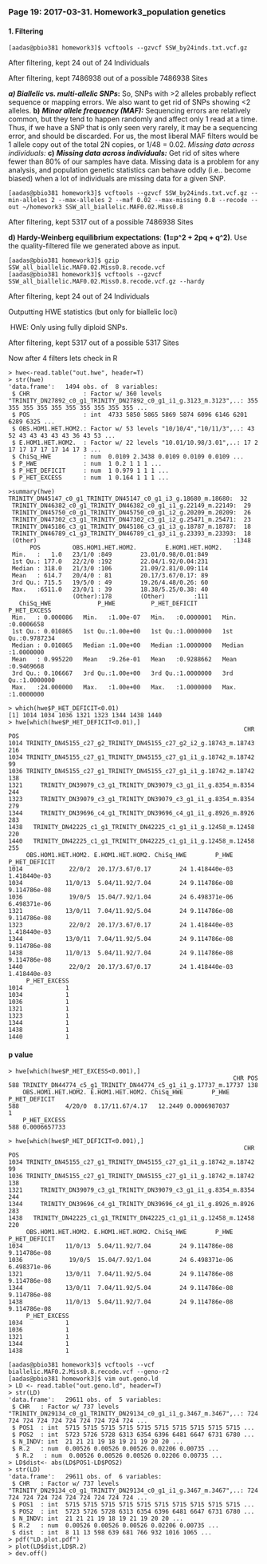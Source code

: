 ### Page 19: 2017-03-31. Homework3_population genetics

#### 1. Filtering

```
[aadas@pbio381 homework3]$ vcftools --gzvcf SSW_by24inds.txt.vcf.gz
```

After filtering, kept 24 out of 24 Individuals

After filtering, kept 7486938 out of a possible 7486938 Sites

***a) Biallelic vs. multi-allelic SNPs*:** So, SNPs with >2 alleles probably reflect sequence or mapping errors. We also want to get rid of SNPs showing <2 alleles. **b)** ***Minor allele frequency (MAF):*** Sequencing errors are relatively common, but they tend to happen randomly and affect only 1 read at a time. Thus, if we have a SNP that is only seen very rarely, it may be a sequencing error, and should be discarded. For us, the most liberal MAF filters would be 1 allele copy out of the total 2N copies, or 1/48 = 0.02. *Missing data across individuals:* **c)** ***Missing data across individuals:*** Get rid of sites where  fewer than 80% of our samples have data. Missing data is a problem for any analysis, and population genetic statistics can behave oddly (i.e.. become biased) when a lot of individuals are missing data for a given SNP. 

```
[aadas@pbio381 homework3]$ vcftools --gzvcf SSW_by24inds.txt.vcf.gz --min-alleles 2 --max-alleles 2 --maf 0.02 --max-missing 0.8 --recode --out ~/homework3 SSW_all_biallelic.MAF0.02.Miss0.8
```

After filtering, kept 5317 out of a possible 7486938 Sites

**d) Hardy-Weinberg equilibrium expectations**: **(1=p^2 + 2pq + q^2)**. Use the quality-filtered file we generated above as input.

```
[aadas@pbio381 homework3]$ gzip SSW_all_biallelic.MAF0.02.Miss0.8.recode.vcf 
[aadas@pbio381 homework3]$ vcftools --gzvcf SSW_all_biallelic.MAF0.02.Miss0.8.recode.vcf.gz --hardy
```

After filtering, kept 24 out of 24 Individuals

Outputting HWE statistics (but only for biallelic loci)

​	HWE: Only using fully diploid SNPs.

After filtering, kept 5317 out of a possible 5317 Sites

Now after 4 filters lets check in R

```
> hwe<-read.table("out.hwe", header=T)
> str(hwe)
'data.frame':	1494 obs. of  8 variables:
 $ CHR               : Factor w/ 360 levels "TRINITY_DN27892_c0_g1_TRINITY_DN27892_c0_g1_i1_g.3123_m.3123",..: 355 355 355 355 355 355 355 355 355 355 ...
 $ POS               : int  4733 5850 5865 5869 5874 6096 6146 6201 6289 6325 ...
 $ OBS.HOM1.HET.HOM2.: Factor w/ 53 levels "10/10/4","10/11/3",..: 43 52 43 43 43 43 43 36 43 53 ...
 $ E.HOM1.HET.HOM2.  : Factor w/ 22 levels "10.01/10.98/3.01",..: 17 2 17 17 17 17 17 14 17 3 ...
 $ ChiSq_HWE         : num  0.0109 2.3438 0.0109 0.0109 0.0109 ...
 $ P_HWE             : num  1 0.2 1 1 1 ...
 $ P_HET_DEFICIT     : num  1 0.979 1 1 1 ...
 $ P_HET_EXCESS      : num  1 0.164 1 1 1 ...
```

```
>summary(hwe)
TRINITY_DN45147_c0_g1_TRINITY_DN45147_c0_g1_i3_g.18680_m.18680:  32  
 TRINITY_DN46382_c0_g1_TRINITY_DN46382_c0_g1_i1_g.22149_m.22149:  29  
 TRINITY_DN45750_c0_g1_TRINITY_DN45750_c0_g1_i2_g.20209_m.20209:  26  
 TRINITY_DN47302_c3_g1_TRINITY_DN47302_c3_g1_i2_g.25471_m.25471:  23  
 TRINITY_DN45186_c3_g1_TRINITY_DN45186_c3_g1_i3_g.18787_m.18787:  18  
 TRINITY_DN46789_c1_g3_TRINITY_DN46789_c1_g3_i1_g.23393_m.23393:  18  
 (Other)                                                       :1348  
      POS         OBS.HOM1.HET.HOM2.        E.HOM1.HET.HOM2.
 Min.   :   1.0   23/1/0 :849        23.01/0.98/0.01:849    
 1st Qu.: 177.0   22/2/0 :192        22.04/1.92/0.04:231    
 Median : 318.0   21/3/0 :106        21.09/2.81/0.09:114    
 Mean   : 614.7   20/4/0 : 81        20.17/3.67/0.17: 89    
 3rd Qu.: 715.5   19/5/0 : 49        19.26/4.48/0.26: 60    
 Max.   :6511.0   23/0/1 : 39        18.38/5.25/0.38: 40    
                  (Other):178        (Other)        :111    
   ChiSq_HWE             P_HWE          P_HET_DEFICIT        P_HET_EXCESS      
 Min.   : 0.000086   Min.   :1.00e-07   Min.   :0.0000001   Min.   :0.0006658  
 1st Qu.: 0.010865   1st Qu.:1.00e+00   1st Qu.:1.0000000   1st Qu.:0.9787234  
 Median : 0.010865   Median :1.00e+00   Median :1.0000000   Median :1.0000000  
 Mean   : 0.995220   Mean   :9.26e-01   Mean   :0.9288662   Mean   :0.9469668  
 3rd Qu.: 0.106667   3rd Qu.:1.00e+00   3rd Qu.:1.0000000   3rd Qu.:1.0000000  
 Max.   :24.000000   Max.   :1.00e+00   Max.   :1.0000000   Max.   :1.0000000  
```

```
> which(hwe$P_HET_DEFICIT<0.01)
[1] 1014 1034 1036 1321 1323 1344 1438 1440
> hwe[which(hwe$P_HET_DEFICIT<0.01),]
                                                                  CHR POS
1014 TRINITY_DN45155_c27_g2_TRINITY_DN45155_c27_g2_i2_g.18743_m.18743 216
1034 TRINITY_DN45155_c27_g1_TRINITY_DN45155_c27_g1_i1_g.18742_m.18742  99
1036 TRINITY_DN45155_c27_g1_TRINITY_DN45155_c27_g1_i1_g.18742_m.18742 138
1321     TRINITY_DN39079_c3_g1_TRINITY_DN39079_c3_g1_i1_g.8354_m.8354 244
1323     TRINITY_DN39079_c3_g1_TRINITY_DN39079_c3_g1_i1_g.8354_m.8354 279
1344     TRINITY_DN39696_c4_g1_TRINITY_DN39696_c4_g1_i1_g.8926_m.8926 283
1438   TRINITY_DN42225_c1_g1_TRINITY_DN42225_c1_g1_i1_g.12458_m.12458 220
1440   TRINITY_DN42225_c1_g1_TRINITY_DN42225_c1_g1_i1_g.12458_m.12458 255
     OBS.HOM1.HET.HOM2. E.HOM1.HET.HOM2. ChiSq_HWE        P_HWE P_HET_DEFICIT
1014             22/0/2  20.17/3.67/0.17        24 1.418440e-03  1.418440e-03
1034            11/0/13  5.04/11.92/7.04        24 9.114786e-08  9.114786e-08
1036             19/0/5  15.04/7.92/1.04        24 6.498371e-06  6.498371e-06
1321            13/0/11  7.04/11.92/5.04        24 9.114786e-08  9.114786e-08
1323             22/0/2  20.17/3.67/0.17        24 1.418440e-03  1.418440e-03
1344            13/0/11  7.04/11.92/5.04        24 9.114786e-08  9.114786e-08
1438            11/0/13  5.04/11.92/7.04        24 9.114786e-08  9.114786e-08
1440             22/0/2  20.17/3.67/0.17        24 1.418440e-03  1.418440e-03
     P_HET_EXCESS
1014            1
1034            1
1036            1
1321            1
1323            1
1344            1
1438            1
1440            1
```

#### p value

```
> hwe[which(hwe$P_HET_EXCESS<0.001),]
                                                               CHR POS
588 TRINITY_DN44774_c5_g1_TRINITY_DN44774_c5_g1_i1_g.17737_m.17737 138
    OBS.HOM1.HET.HOM2. E.HOM1.HET.HOM2. ChiSq_HWE        P_HWE P_HET_DEFICIT
588             4/20/0  8.17/11.67/4.17   12.2449 0.0006987037             1
    P_HET_EXCESS
588 0.0006657733
```

```
> hwe[which(hwe$P_HET_DEFICIT<0.001),]
                                                                  CHR POS
1034 TRINITY_DN45155_c27_g1_TRINITY_DN45155_c27_g1_i1_g.18742_m.18742  99
1036 TRINITY_DN45155_c27_g1_TRINITY_DN45155_c27_g1_i1_g.18742_m.18742 138
1321     TRINITY_DN39079_c3_g1_TRINITY_DN39079_c3_g1_i1_g.8354_m.8354 244
1344     TRINITY_DN39696_c4_g1_TRINITY_DN39696_c4_g1_i1_g.8926_m.8926 283
1438   TRINITY_DN42225_c1_g1_TRINITY_DN42225_c1_g1_i1_g.12458_m.12458 220
     OBS.HOM1.HET.HOM2. E.HOM1.HET.HOM2. ChiSq_HWE        P_HWE P_HET_DEFICIT
1034            11/0/13  5.04/11.92/7.04        24 9.114786e-08  9.114786e-08
1036             19/0/5  15.04/7.92/1.04        24 6.498371e-06  6.498371e-06
1321            13/0/11  7.04/11.92/5.04        24 9.114786e-08  9.114786e-08
1344            13/0/11  7.04/11.92/5.04        24 9.114786e-08  9.114786e-08
1438            11/0/13  5.04/11.92/7.04        24 9.114786e-08  9.114786e-08
     P_HET_EXCESS
1034            1
1036            1
1321            1
1344            1
1438            1
```



```
[aadas@pbio381 homework3]$ vcftools --vcf biallelic.MAF0.2.Miss0.8.recode.vcf --geno-r2
[aadas@pbio381 homework3]$ vim out.geno.ld
> LD <- read.table("out.geno.ld", header=T)
> str(LD)
'data.frame':	29611 obs. of  5 variables:
 $ CHR   : Factor w/ 737 levels "TRINITY_DN29134_c0_g1_TRINITY_DN29134_c0_g1_i1_g.3467_m.3467",..: 724 724 724 724 724 724 724 724 724 724 ...
 $ POS1  : int  5715 5715 5715 5715 5715 5715 5715 5715 5715 5715 ...
 $ POS2  : int  5723 5726 5728 6313 6354 6396 6481 6647 6731 6780 ...
 $ N_INDV: int  21 21 21 19 18 19 21 19 20 20 ...
 $ R.2   : num  0.00526 0.00526 0.00526 0.02206 0.00735 ...
  $ R.2   : num  0.00526 0.00526 0.00526 0.02206 0.00735 ...
> LD$dist<- abs(LD$POS1-LD$POS2)
> str(LD)
'data.frame':	29611 obs. of  6 variables:
 $ CHR   : Factor w/ 737 levels "TRINITY_DN29134_c0_g1_TRINITY_DN29134_c0_g1_i1_g.3467_m.3467",..: 724 724 724 724 724 724 724 724 724 724 ...
 $ POS1  : int  5715 5715 5715 5715 5715 5715 5715 5715 5715 5715 ...
 $ POS2  : int  5723 5726 5728 6313 6354 6396 6481 6647 6731 6780 ...
 $ N_INDV: int  21 21 21 19 18 19 21 19 20 20 ...
 $ R.2   : num  0.00526 0.00526 0.00526 0.02206 0.00735 ...
 $ dist  : int  8 11 13 598 639 681 766 932 1016 1065 ...
> pdf("LD.plot.pdf")
> plot(LD$dist,LD$R.2)
> dev.off()
```


